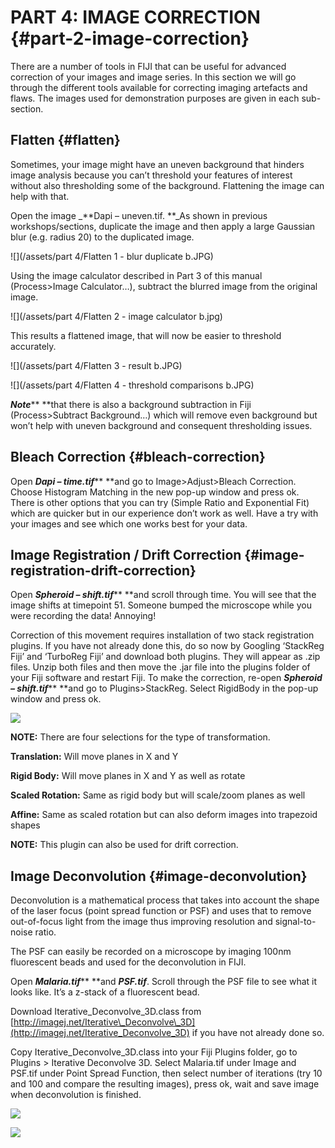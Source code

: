 # PART 4: IMAGE CORRECTION {#part-2-image-correction}

There are a number of tools in FIJI that can be useful for advanced correction of your images and image series. In this section we will go through the different tools available for correcting imaging artefacts and flaws. The images used for demonstration purposes are given in each sub-section.

## Flatten {#flatten}

Sometimes, your image might have an uneven background that hinders image analysis because you can’t threshold your features of interest without also thresholding some of the background. Flattening the image can help with that. 

Open the image _**Dapi – uneven.tif. **_As shown in previous workshops/sections, duplicate the image and then apply a large Gaussian blur \(e.g. radius 20\) to the duplicated image. 

![](/assets/part 4/Flatten 1 - blur duplicate b.JPG)

Using the image calculator described in Part 3 of this manual \(Process&gt;Image Calculator…\), subtract the blurred image from the original image. 

![](/assets/part 4/Flatten 2 - image calculator b.jpg)

This results a flattened image, that will now be easier to threshold accurately.

![](/assets/part 4/Flatten 3 - result b.JPG)

![](/assets/part 4/Flatten 4 - threshold comparisons b.JPG)

_**Note**_** **that there is also a background subtraction in Fiji \(Process&gt;Subtract Background…\) which will remove even background but won’t help with uneven background and consequent thresholding issues.



## Bleach Correction {#bleach-correction}

Open _**Dapi – time.tif**_** **and go to Image&gt;Adjust&gt;Bleach Correction. Choose Histogram Matching in the new pop-up window and press ok. There is other options that you can try \(Simple Ratio and Exponential Fit\) which are quicker but in our experience don’t work as well. Have a try with your images and see which one works best for your data.



## Image Registration / Drift Correction {#image-registration-drift-correction}

Open _**Spheroid – shift.tif**_** **and scroll through time. You will see that the image shifts at timepoint 51. Someone bumped the microscope while you were recording the data! Annoying!

Correction of this movement requires installation of two stack registration plugins. If you have not already done this, do so now by Googling ‘StackReg Fiji’ and ‘TurboReg Fiji’ and download both plugins. They will appear as .zip files. Unzip both files and then move the .jar file into the plugins folder of your Fiji software and restart Fiji. To make the correction, re-open _**Spheroid – shift.tif**_** **and go to Plugins&gt;StackReg. Select RigidBody in the pop-up window and press ok.

![](/assets/part2/drift_correction.jpg)

**NOTE:** There are four selections for the type of transformation.

**Translation:** Will move planes in X and Y

**Rigid Body:** Will move planes in X and Y as well as rotate

**Scaled Rotation:** Same as rigid body but will scale/zoom planes as well

**Affine:** Same as scaled rotation but can also deform images into trapezoid shapes

**NOTE:** This plugin can also be used for drift correction.

## Image Deconvolution {#image-deconvolution}

Deconvolution is a mathematical process that takes into account the shape of the laser focus \(point spread function or PSF\) and uses that to remove out-of-focus light from the image thus improving resolution and signal-to-noise ratio.

The PSF can easily be recorded on a microscope by imaging 100nm fluorescent beads and used for the deconvolution in FIJI.

Open _**Malaria.tif**_** **and _**PSF.tif**_. Scroll through the PSF file to see what it looks like. It’s a z-stack of a fluorescent bead.

Download Iterative\_Deconvolve\_3D.class from [http://imagej.net/Iterative\_Deconvolve\_3D](http://imagej.net/Iterative_Deconvolve_3D) if you have not already done so.

Copy Iterative\_Deconvolve\_3D.class into your Fiji Plugins folder, go to Plugins &gt; Iterative Deconvolve 3D. Select Malaria.tif under Image and PSF.tif under Point Spread Function, then select number of iterations \(try 10 and 100 and compare the resulting images\), press ok, wait and save image when deconvolution is finished.

![](/assets/part2/deconvolution_options.jpg)

![](/assets/part2/deconvolution.jpg)


